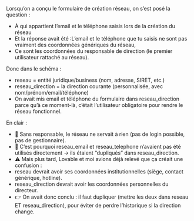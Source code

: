

Lorsqu’on a conçu le formulaire de création réseau, on s’est posé la question :
- À qui appartient l’email et le téléphone saisis lors de la création du réseau
- Et la réponse avait été :L’email et le téléphone que tu saisis ne sont pas vraiment des coordonnées génériques du réseau,
- Ce sont les coordonnées du responsable de direction (le premier utilisateur rattaché au réseau).

Donc dans le schéma :
- reseau = entité juridique/business (nom, adresse, SIRET, etc.)
- reseau_direction = la direction courante (personnalisée, avec nom/prénom/email/téléphone)
- On avait mis email et téléphone du formulaire dans reseau_direction parce qu’à ce moment-là, c’était l’utilisateur obligatoire pour rendre le réseau fonctionnel.

En clair :
- 📌 Sans responsable, le réseau ne servait à rien (pas de login possible, pas de gestionnaire).
- 📌 C’est pourquoi reseau_email et reseau_telephone n’avaient pas été utilisés directement → ils étaient “dupliqués” dans reseau_direction.
- ⚠️ Mais plus tard, Lovable et moi avions déjà relevé que ça créait une confusion :
- reseau devrait avoir ses coordonnées institutionnelles (siège, contact générique, hotline).
- reseau_direction devrait avoir les coordonnées personnelles du directeur.
- 👉 On avait donc conclu : il faut dupliquer (mettre les deux dans reseau ET reseau_direction), pour éviter de perdre l’historique si la direction change.
